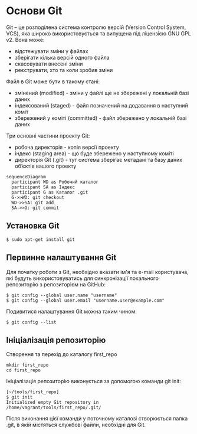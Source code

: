 # Основи Git

Git – це розподілена система контролю версій (Version Control System, VCS), яка
широко використовується та випущена під ліцензією GNU GPL v2. Вона може:

* відстежувати зміни у файлах
* зберігати кілька версій одного файла
* скасовувати внесені зміни
* реєструвати, хто та коли зробив зміни


Файл в Git може бути в такому стані:

* змінений (modified) - зміни у файлі ще не збережені у локальній базі даних
* індексований (staged) - файл позначений на додавання в наступний коміт
* збережений у коміті (committed) - файл збережено у локальній базі даних

Три основні частини проекту Git:

* робоча директорія - копія версії проекту
* індекс (staging area) - що буде збережено у наступному коміті
* директорія Git (.git) - тут система зберігає метадані та базу даних об’єктів вашого проекту

``` mermaid
sequenceDiagram
  participant WD as Робочий каталог
  participant SA as Індекс
  participant G as Каталог .git
  G->>WD: git checkout
  WD->>SA: git add
  SA->>G: git commit
```

## Установка Git

```
$ sudo apt-get install git
```

## Первинне налаштування Git

Для початку роботи з Git, необхідно вказати ім'я та e-mail користувача, які
будуть використовуватись для синхронізації локального репозиторію з
репозиторієм на GitHub:

```
$ git config --global user.name "username"
$ git config --global user.email "username.user@example.com"
```

Подивитися налаштування Git можна таким чином:

```
$ git config --list
```

## Ініціалізація репозиторію

Створення та перехід до каталогу first_repo


```
mkdir first_repo
cd first_repo
```

Ініціалізація репозиторію виконується за допомогою команди git init:

```
[~/tools/first_repo]
$ git init
Initialized empty Git repository in /home/vagrant/tools/first_repo/.git/
```

Після виконання цієї команди у поточному каталозі створюється папка .git, в
якій містяться службові файли, необхідні для Git.
